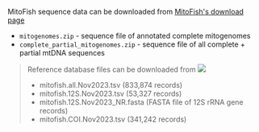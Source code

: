 MitoFish sequence data can be downloaded from [MitoFish's download page](http://mitofish.aori.u-tokyo.ac.jp/download/)

* `mitogenomes.zip` - sequence file of annotated complete mitogenomes
* `complete_partial_mitogenomes.zip` - sequence file of all complete + partial mtDNA sequences
 

> Reference database files can be downloaded from [<img src=https://zenodo.org/badge/DOI/10.5281/zenodo.10126897.svg>](https://doi.org/10.5281/zenodo.10126897)
> - mitofish.all.Nov2023.tsv (833,874 records)
> - mitofish.12S.Nov2023.tsv (53,327 records)
> - mitofish.12S.Nov2023_NR.fasta (FASTA file of 12S rRNA gene records)
> - mitofish.COI.Nov2023.tsv (341,242 records)
